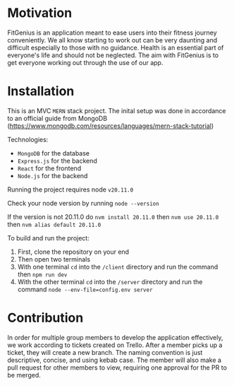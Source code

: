 # Motivation

FitGenius is an application meant to ease users into their fitness journey conveniently.
We all know starting to work out can be very daunting and difficult especially to those with no guidance.
Health is an essential part of everyone's life and should not be neglected.
The aim with FitGenius is to get everyone working out through the use of our app.

# Installation

This is an MVC `MERN` stack project. The inital setup was done in accordance to an official guide from MongoDB (https://www.mongodb.com/resources/languages/mern-stack-tutorial)

Technologies:
- `MongoDB` for the database
- `Express.js` for the backend
- `React` for the frontend
- `Node.js` for the backend

Running the project requires node `v20.11.0`

Check your node version by running
`node --version`

If the version is not 20.11.0 do
`nvm install 20.11.0`
then
`nvm use 20.11.0`
then
`nvm alias default 20.11.0`

To build and run the project:
1. First, clone the repository on your end
2. Then open two terminals
3. With one terminal `cd` into the `/client` directory and run the command then `npm run dev`
4. With the other terminal `cd` into the `/server` directory and run the command `node --env-file=config.env server`

# Contribution

In order for multiple group members to develop the application effectively, we work according to tickets created on Trello.
After a member picks up a ticket, they will create a new branch. The naming convention is just descriptive, concise, and using kebab case.
The member will also make a pull request for other members to view, requiring one approval for the PR to be merged.
